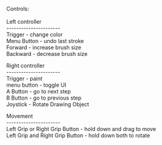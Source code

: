 Controls:\
\
Left controller\
----------------------\
Trigger - change color\
Menu Button - undo last stroke\
Forward - increase brush size\
Backward - decrease brush size

Right controller\
----------------------\
Trigger - paint\
menu button - toggle UI\
A Button - go to next step\
B Button - go to previous step\
Joystick - Rotate Drawing Object

Movement\
----------------------\
Left Grip or Right Grip Button - hold down and drag to move\
Left Grip and Right Grip Button - hold down both to rotate
